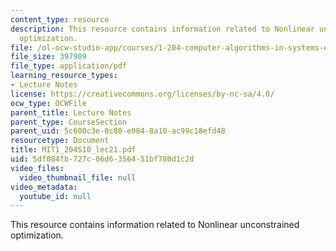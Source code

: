```yaml
---
content_type: resource
description: This resource contains information related to Nonlinear unconstrained
  optimization.
file: /ol-ocw-studio-app/courses/1-204-computer-algorithms-in-systems-engineering-spring-2010/5df084fb727c06d6356451bf780d1c2d_MIT1_204S10_lec21.pdf
file_size: 397909
file_type: application/pdf
learning_resource_types:
- Lecture Notes
license: https://creativecommons.org/licenses/by-nc-sa/4.0/
ocw_type: OCWFile
parent_title: Lecture Notes
parent_type: CourseSection
parent_uid: 5c600c3e-8c80-e984-8a10-ac99c18efd48
resourcetype: Document
title: MIT1_204S10_lec21.pdf
uid: 5df084fb-727c-06d6-3564-51bf780d1c2d
video_files:
  video_thumbnail_file: null
video_metadata:
  youtube_id: null
---
```

This resource contains information related to Nonlinear unconstrained optimization.